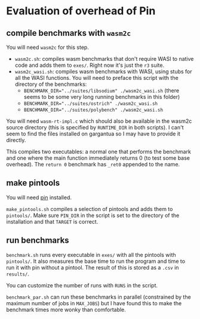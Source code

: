 # Evaluation of overhead of Pin

## compile benchmarks with `wasm2c`

You will need `wasm2c` for this step.

* `wasm2c.sh`: compiles wasm benchmarks that don't require WASI to native code
  and adds them to `exes/`. Right now it's just the `r3` suite.
* `wasm2c_wasi.sh`: compiles wasm benchmarks with WASI, using stubs for all the
  WASI functions. You will need to preface this script with the directory of the
  benchmarks:
  - `BENCHMARK_DIR="../suites/libsodium" ./wasm2c_wasi.sh` (there seems to be
    some very long running benchmarks in this folder)
  - `BENCHMARK_DIR="../suites/ostrich" ./wasm2c_wasi.sh`
  - `BENCHMARK_DIR="../suites/polybench" ./wasm2c_wasi.sh`

You will need `wasm-rt-impl.c` which should also be available in the wasm2c
source directory (this is specified by `RUNTIME_DIR` in both scripts). I can't
seem to find the files installed on gargantua so I may have to provide it
directly.

This compiles two executables: a normal one that performs the benchmark and one 
where the main function immediately returns 0 (to test some base overhead). 
The `return 0` benchmark has `_ret0` appended to the name.

## make pintools

You will need [pin](https://www.intel.com/content/www/us/en/developer/articles/tool/pin-a-binary-instrumentation-tool-downloads.html)
installed.

`make_pintools.sh` compiles a selection of pintools and adds them to
`pintools/`. Make sure `PIN_DIR` in the script is set to the directory of the
installation and that `TARGET` is correct.

## run benchmarks

`benchmark.sh` runs every executable in `exes/` with all the pintools with
`pintools/`. It also measures the base time to run the program and time to run
it with pin without a pintool. The result of this is stored as a `.csv` in
`results/`.

You can customize the number of runs with `RUNS` in the script.

`benchmark_par.sh` can run these benchmarks in parallel (constrained by the
maximum number of jobs in `MAX_JOBS`) but I have found this to make the
benchmark times more wonky than comfortable.

